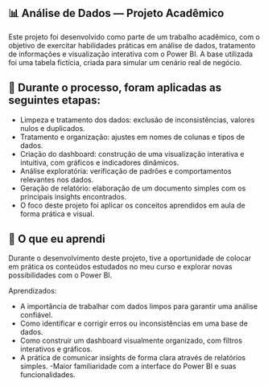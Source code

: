 ## 📊 Análise de Dados — Projeto Acadêmico
Este projeto foi desenvolvido como parte de um trabalho acadêmico, com o objetivo de exercitar habilidades práticas em análise de dados, tratamento de informações e visualização interativa com o Power BI.
A base utilizada foi uma tabela fictícia, criada para simular um cenário real de negócio.

## 🚀 Durante o processo, foram aplicadas as seguintes etapas:

- Limpeza e tratamento dos dados: exclusão de inconsistências, valores nulos e duplicados.
- Tratamento e organização: ajustes em nomes de colunas e tipos de dados.
- Criação do dashboard: construção de uma visualização interativa e intuitiva, com gráficos e indicadores dinâmicos.
- Análise exploratória: verificação de padrões e comportamentos relevantes nos dados.
- Geração de relatório: elaboração de um documento simples com os principais insights encontrados.
- O foco deste projeto foi aplicar os conceitos aprendidos em aula de forma prática e visual.

## 🧠 O que eu aprendi
Durante o desenvolvimento deste projeto, tive a oportunidade de colocar em prática os conteúdos estudados no meu curso e explorar novas possibilidades com o Power BI.

Aprendizados:
- A importância de trabalhar com dados limpos para garantir uma análise confiável.
- Como identificar e corrigir erros ou inconsistências em uma base de dados.
- Como construir um dashboard visualmente organizado, com filtros interativos e gráficos.
- A prática de comunicar insights de forma clara através de relatórios simples.
-Maior familiaridade com a interface do Power BI e suas funcionalidades.

